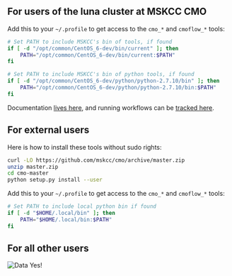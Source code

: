 ## For users of the luna cluster at MSKCC CMO

Add this to your `~/.profile` to get access to the `cmo_*` and `cmoflow_*` tools:
```bash
# Set PATH to include MSKCC's bin of tools, if found
if [ -d "/opt/common/CentOS_6-dev/bin/current" ]; then
    PATH="/opt/common/CentOS_6-dev/bin/current:$PATH"
fi

# Set PATH to include MSKCC's bin of python tools, if found
if [ -d "/opt/common/CentOS_6-dev/python/python-2.7.10/bin" ]; then
    PATH="/opt/common/CentOS_6-dev/python/python-2.7.10/bin:$PATH"
fi
```

Documentation [lives here](http://plvcbiocmo2.mskcc.org), and running workflows can be [tracked here](https://haystack.mskcc.org/workflows).

## For external users

Here is how to install these tools without sudo rights:
```bash
curl -LO https://github.com/mskcc/cmo/archive/master.zip
unzip master.zip
cd cmo-master
python setup.py install --user
```

Add this to your `~/.profile` to get access to the `cmo_*` and `cmoflow_*` tools:
```bash
# Set PATH to include local python bin if found
if [ -d "$HOME/.local/bin" ]; then
    PATH="$HOME/.local/bin:$PATH"
fi
```

## For all other users
![Data Yes!](http://33.media.tumblr.com/560c6bd597ab217cec337b24e66ddf5e/tumblr_nsjtulCu5G1s391qwo1_400.gif)
